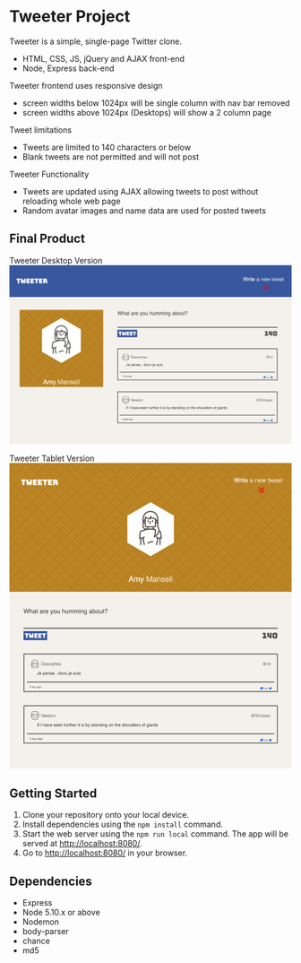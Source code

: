 # Tweeter Project

Tweeter is a simple, single-page Twitter clone.

- HTML, CSS, JS, jQuery and AJAX front-end
- Node, Express back-end

Tweeter frontend uses responsive design 
- screen widths below 1024px will be single column with nav bar removed
- screen widths above 1024px (Desktops) will show a 2 column page

Tweet limitations
- Tweets are limited to 140 characters or below
- Blank tweets are not permitted and will not post

Tweeter Functionality
- Tweets are updated using AJAX allowing tweets to post without reloading whole web page
- Random avatar images and name data are used for posted tweets

## Final Product

Tweeter Desktop Version
!["screenshot of Tweeter front page Desktop"](https://github.com/Davichavix/tweeter/blob/main/docs/Tweeter-front-page-desktop-version.png?raw=true)

Tweeter Tablet Version
!["screenshot of Tweeter front page Tablet"](https://github.com/Davichavix/tweeter/blob/main/docs/Tweeter-front-page-tablet-version.png?raw=true)

## Getting Started

1. Clone your repository onto your local device.
2. Install dependencies using the `npm install` command.
3. Start the web server using the `npm run local` command. The app will be served at <http://localhost:8080/>.
4. Go to <http://localhost:8080/> in your browser.

## Dependencies

- Express
- Node 5.10.x or above
- Nodemon
- body-parser
- chance
- md5